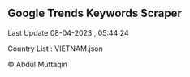 

## Google Trends Keywords Scraper 
 
Last Update 08-04-2023 , 05:44:24

Country List :
VIETNAM.json



© Abdul Muttaqin 
